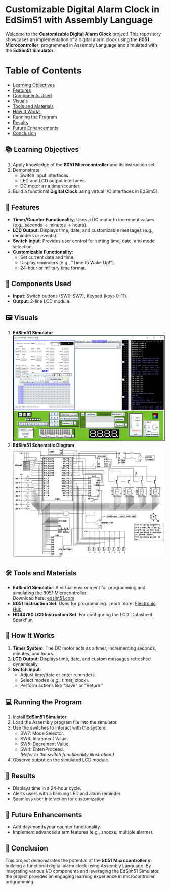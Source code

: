 # Customizable Digital Alarm Clock in EdSim51 with Assembly Language

Welcome to the **Customizable Digital Alarm Clock** project! This repository showcases an implementation of a digital alarm clock using the **8051 Microcontroller**, programmed in Assembly Language and simulated with the **EdSim51 Simulator**.  

# Table of Contents
- [Learning Objectives](#📚-learning-objectives)
- [Features](#🌟features)
- [Components Used](#components-used)
- [Visuals](#visuals)
- [Tools and Materials](#tools-and-materials)
- [How It Works](#how-it-works)
- [Running the Program](#running-the-program)
- [Results](#results)
- [Future Enhancements](#future-enhancements)
- [Conclusion](#conclusion)

## 📚 Learning Objectives

1. Apply knowledge of the **8051 Microcontroller** and its instruction set.
2. Demonstrate:
   - Switch input interfaces.
   - LED and LCD output interfaces.
   - DC motor as a timer/counter.
3. Build a functional **Digital Clock** using virtual I/O interfaces in EdSim51.

## 🌟 Features

- **Timer/Counter Functionality**: Uses a DC motor to increment values (e.g., seconds → minutes → hours).
- **LCD Output**: Displays time, date, and customizable messages (e.g., reminders or events).
- **Switch Input**: Provides user control for setting time, date, and mode selection.
- **Customizable Functionality**:
  - Set current date and time.
  - Display reminders (e.g., "Time to Wake Up!").
  - 24-hour or military time format.

## 🔧 Components Used

- **Input**: Switch buttons (SW0–SW7), Keypad (keys 0–11).  
- **Output**: 2-line LCD module.

## 🖼️ Visuals
1. **EdSim51 Simulator**  
![Simulator](/EdSim51_GUI.PNG)
2. **EdSim51 Schematic Diagram**  
![Logic Diagram](/EdSim51_Schematic_Diagram.png)

## 🛠️ Tools and Materials

- **EdSim51 Simulator**: A virtual environment for programming and simulating the 8051 Microcontroller.  
  Download here: [edsim51.com](https://www.edsim51.com/index.html)  
- **8051 Instruction Set**: Used for programming. Learn more: [Electronic Hub](https://www.electronicshub.org/8051-microcontroller-instruction-set/)  
- **HD44780 LCD Instruction Set**: For configuring the LCD. Datasheet: [SparkFun](https://www.sparkfun.com/datasheets/LCD/HD44780.pdf)  

## 🚀 How It Works

1. **Timer System**: The DC motor acts as a timer, incrementing seconds, minutes, and hours.  
2. **LCD Output**: Displays time, date, and custom messages refreshed dynamically.  
3. **Switch Input**:  
   - Adjust time/date or enter reminders.  
   - Select modes (e.g., timer, clock).  
   - Perform actions like "Save" or "Return."  

## 💻 Running the Program

1. Install **EdSim51 Simulator**.
2. Load the Assembly program file into the simulator.
3. Use the switches to interact with the system:
   - SW7: Mode Selector.
   - SW6: Increment Value.
   - SW5: Decrement Value.
   - SW4: Enter/Proceed.  
   *(Refer to the switch functionality illustration.)*
4. Observe output on the simulated LCD module.

## 🎯 Results

- Displays time in a 24-hour cycle.  
- Alerts users with a blinking LED and alarm reminder.  
- Seamless user interaction for customization.

## 🌱 Future Enhancements

- Add day/month/year counter functionality.  
- Implement advanced alarm features (e.g., snooze, multiple alarms).  

## 📝 Conclusion

This project demonstrates the potential of the **8051 Microcontroller** in building a functional digital alarm clock using Assembly Language. By integrating various I/O components and leveraging the EdSim51 Simulator, the project provides an engaging learning experience in microcontroller programming.  